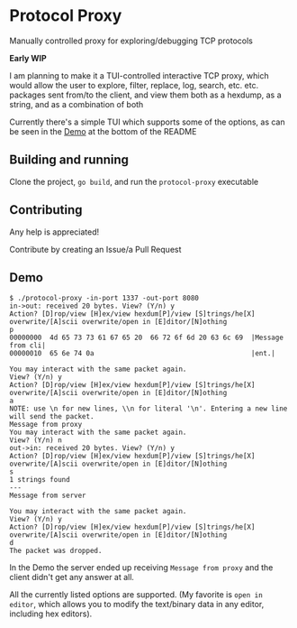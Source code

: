 # Protocol Proxy
Manually controlled proxy for exploring/debugging TCP protocols

**Early WIP**

I am planning to make it a TUI-controlled interactive TCP proxy, which would
allow the user to explore, filter, replace, log, search, etc. etc. packages sent
from/to the client, and view them both as a hexdump, as a string, and as a
combination of both

Currently there's a simple TUI which supports some of the options, as can be seen
in the [Demo](#demo) at the bottom of the README

## Building and running
Clone the project, `go build`, and run the `protocol-proxy` executable

## Contributing
Any help is appreciated!

Contribute by creating an Issue/a Pull Request

## Demo
```
$ ./protocol-proxy -in-port 1337 -out-port 8080
in->out: received 20 bytes. View? (Y/n) y
Action? [D]rop/view [H]ex/view hexdum[P]/view [S]trings/he[X] overwrite/[A]scii overwrite/open in [E]ditor/[N]othing
p
00000000  4d 65 73 73 61 67 65 20  66 72 6f 6d 20 63 6c 69  |Message from cli|
00000010  65 6e 74 0a                                       |ent.|

You may interact with the same packet again.
View? (Y/n) y
Action? [D]rop/view [H]ex/view hexdum[P]/view [S]trings/he[X] overwrite/[A]scii overwrite/open in [E]ditor/[N]othing
a
NOTE: use \n for new lines, \\n for literal '\n'. Entering a new line will send the packet.
Message from proxy
You may interact with the same packet again.
View? (Y/n) n
out->in: received 20 bytes. View? (Y/n) y
Action? [D]rop/view [H]ex/view hexdum[P]/view [S]trings/he[X] overwrite/[A]scii overwrite/open in [E]ditor/[N]othing
s
1 strings found
---
Message from server

You may interact with the same packet again.
View? (Y/n) y
Action? [D]rop/view [H]ex/view hexdum[P]/view [S]trings/he[X] overwrite/[A]scii overwrite/open in [E]ditor/[N]othing
d
The packet was dropped.
```

In the Demo the server ended up receiving `Message from proxy` and the client
didn't get any answer at all.

All the currently listed options are supported. (My favorite is `open in editor`,
which allows you to modify the text/binary data in any editor, including hex editors).
